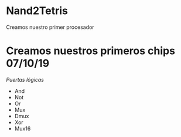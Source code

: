 # Nand2Tetris
Creamos nuestro primer procesador
# Creamos nuestros primeros chips 07/10/19
*Puertas lógicas*
- And
- Not
- Or
- Mux
- Dmux
- Xor
- Mux16
